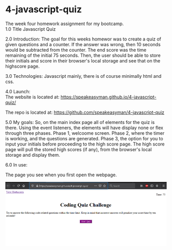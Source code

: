 # 4-javascript-quiz
The week four homework assignment for my bootcamp. <br>
1.0 Title
    Javascript Quiz

2.0 Introduction:
    The goal for this weeks homewor was to create a quiz of given questions and a counter. If the answer was wrong, then 10 seconds would be subtracted from the counter. The end score was the time remaining of the initial 75 seconds. Then, the user should be able to store their initials and score in their browser's local storage and see that on the highscore page.

3.0 Technologies:
    Javascript mainly, there is of course minimally html and css.

4.0 Launch: <br>
The website is located at: https://speakeasyman.github.io/4-javascript-quiz/

The repo is located at: https://github.com/speakeasyman/4-javascript-quiz

5.0 My goals:
    So, on the main index page all of elements for the quiz is there. Using the event listeners, the elements will have display none or flex through three phases. Phase 1, welcoome screen. Phase 2, where the timer is working, and the questions are generated. Phase 3, the option for you to input your initials before proceeding to the high score page. The high score page will pull the stored high scores (if any), from the browser's local storage and display them.

6.0 In use:<br>

The page you see when you first open the webpage. <br>

![Initial_Screen](./assets/screenshots/initial.png)



